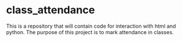 # class_attendance
This is a repository that will contain code for interaction with html and python. The purpose of this project is to mark attendance in classes.
